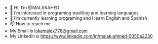 - 👋 Hi, I’m @MALAKAHED
- 👀 I’m interested in programing travilling and learning languages
- 🌱 I’m currently learning programing and I learn English and Spanish
- 📫 How to reach me
- My Email is lokamalek776@gmail.com
- My Linkedin is https://www.linkedin.com/in/malak-ahmed-5050a2230

<!---
MALAKAHED/MALAKAHED is a ✨ special ✨ repository because its `README.md` (this file) appears on your GitHub profile.
You can click the Preview link to take a look at your changes.
--->
